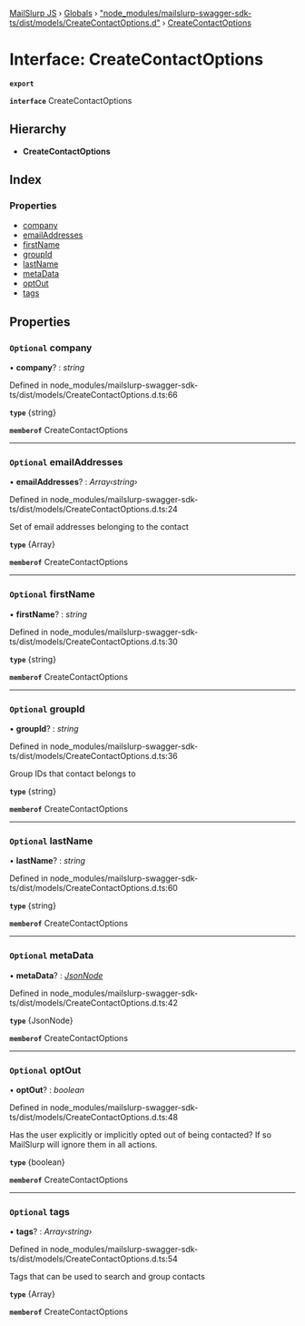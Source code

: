 [MailSlurp JS](../README.md) › [Globals](../globals.md) › ["node_modules/mailslurp-swagger-sdk-ts/dist/models/CreateContactOptions.d"](../modules/_node_modules_mailslurp_swagger_sdk_ts_dist_models_createcontactoptions_d_.md) › [CreateContactOptions](_node_modules_mailslurp_swagger_sdk_ts_dist_models_createcontactoptions_d_.createcontactoptions.md)

# Interface: CreateContactOptions

**`export`** 

**`interface`** CreateContactOptions

## Hierarchy

* **CreateContactOptions**

## Index

### Properties

* [company](_node_modules_mailslurp_swagger_sdk_ts_dist_models_createcontactoptions_d_.createcontactoptions.md#optional-company)
* [emailAddresses](_node_modules_mailslurp_swagger_sdk_ts_dist_models_createcontactoptions_d_.createcontactoptions.md#optional-emailaddresses)
* [firstName](_node_modules_mailslurp_swagger_sdk_ts_dist_models_createcontactoptions_d_.createcontactoptions.md#optional-firstname)
* [groupId](_node_modules_mailslurp_swagger_sdk_ts_dist_models_createcontactoptions_d_.createcontactoptions.md#optional-groupid)
* [lastName](_node_modules_mailslurp_swagger_sdk_ts_dist_models_createcontactoptions_d_.createcontactoptions.md#optional-lastname)
* [metaData](_node_modules_mailslurp_swagger_sdk_ts_dist_models_createcontactoptions_d_.createcontactoptions.md#optional-metadata)
* [optOut](_node_modules_mailslurp_swagger_sdk_ts_dist_models_createcontactoptions_d_.createcontactoptions.md#optional-optout)
* [tags](_node_modules_mailslurp_swagger_sdk_ts_dist_models_createcontactoptions_d_.createcontactoptions.md#optional-tags)

## Properties

### `Optional` company

• **company**? : *string*

Defined in node_modules/mailslurp-swagger-sdk-ts/dist/models/CreateContactOptions.d.ts:66

**`type`** {string}

**`memberof`** CreateContactOptions

___

### `Optional` emailAddresses

• **emailAddresses**? : *Array‹string›*

Defined in node_modules/mailslurp-swagger-sdk-ts/dist/models/CreateContactOptions.d.ts:24

Set of email addresses belonging to the contact

**`type`** {Array<string>}

**`memberof`** CreateContactOptions

___

### `Optional` firstName

• **firstName**? : *string*

Defined in node_modules/mailslurp-swagger-sdk-ts/dist/models/CreateContactOptions.d.ts:30

**`type`** {string}

**`memberof`** CreateContactOptions

___

### `Optional` groupId

• **groupId**? : *string*

Defined in node_modules/mailslurp-swagger-sdk-ts/dist/models/CreateContactOptions.d.ts:36

Group IDs that contact belongs to

**`type`** {string}

**`memberof`** CreateContactOptions

___

### `Optional` lastName

• **lastName**? : *string*

Defined in node_modules/mailslurp-swagger-sdk-ts/dist/models/CreateContactOptions.d.ts:60

**`type`** {string}

**`memberof`** CreateContactOptions

___

### `Optional` metaData

• **metaData**? : *[JsonNode](_node_modules_mailslurp_swagger_sdk_ts_dist_models_jsonnode_d_.jsonnode.md)*

Defined in node_modules/mailslurp-swagger-sdk-ts/dist/models/CreateContactOptions.d.ts:42

**`type`** {JsonNode}

**`memberof`** CreateContactOptions

___

### `Optional` optOut

• **optOut**? : *boolean*

Defined in node_modules/mailslurp-swagger-sdk-ts/dist/models/CreateContactOptions.d.ts:48

Has the user explicitly or implicitly opted out of being contacted? If so MailSlurp will ignore them in all actions.

**`type`** {boolean}

**`memberof`** CreateContactOptions

___

### `Optional` tags

• **tags**? : *Array‹string›*

Defined in node_modules/mailslurp-swagger-sdk-ts/dist/models/CreateContactOptions.d.ts:54

Tags that can be used to search and group contacts

**`type`** {Array<string>}

**`memberof`** CreateContactOptions
